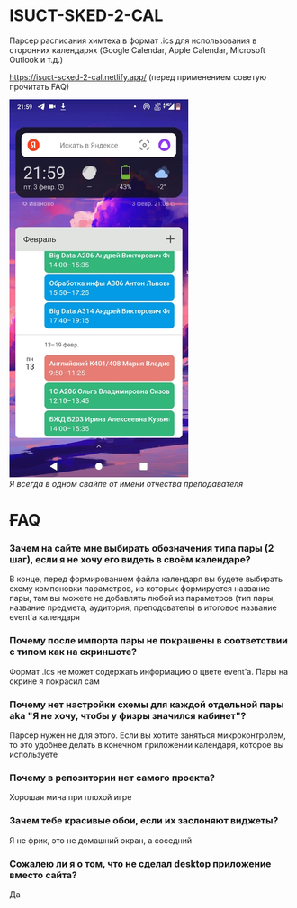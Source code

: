 # ISUCT-SKED-2-CAL
Парсер расписания химтеха в формат .ics для использования в сторонних календарях (Google Calendar, Apple Calendar, Microsoft Outlook и т.д.)  

https://isuct-scked-2-cal.netlify.app/ (перед применением советую прочитать FAQ)

![Google Cal Widget](https://github.com/GeroiGorodskoyZastroiki/isuct-sked-2-cal-new/blob/main/phone.jpg)   
*Я всегда в одном свайпе от имени отчества преподавателя*

# ~~F~~AQ
### Зачем на сайте мне выбирать обозначения типа пары (2 шаг), если я не хочу его видеть в своём календаре?
В конце, перед формированием файла календаря вы будете выбирать схему компоновки параметров, из которых формируется название пары, там вы можете не добавлять любой из параметров (тип пары, название предмета, аудитория, преподователь) в итоговое название event'a календаря
### Почему после импорта пары не покрашены в соответствии с типом как на скриншоте?
Формат .ics не может содержать информацию о цвете event'a. Пары на скрине я покрасил сам
### Почему нет настройки схемы для каждой отдельной пары aka "Я не хочу, чтобы у физры значился кабинет"?
Парсер нужен не для этого. Если вы хотите заняться микроконтролем, то это удобнее делать в конечном приложении календаря, которое вы используете
### Почему в репозитории нет самого проекта?
Хорошая мина при плохой игре
### Зачем тебе красивые обои, если их заслоняют виджеты?
Я не фрик, это не домашний экран, а соседний
### Сожалею ли я о том, что не сделал desktop приложение вместо сайта?
Да
